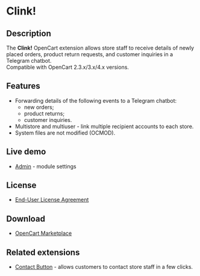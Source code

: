 # Clink!

## Description
The **Clink!** OpenCart extension allows store staff to receive details of newly placed orders, product return requests, and customer inquiries in a Telegram chatbot.  
Compatible with OpenCart 2.3.x/3.x/4.x versions.

## Features
* Forwarding details of the following events to a Telegram chatbot:
    - new orders;
    - product returns;
    - customer inquiries.
* Multistore and multiuser - link multiple recipient accounts to each store.
* System files are not modified (OCMOD).

## Live demo
* [Admin](https://demo.ocmod.space/a/admin/index.php?route=extension/module/clink) - module settings

## License
* [End-User License Agreement](../EULA.txt)

## Download
* [OpenCart Marketplace](https://www.opencart.com/index.php?route=marketplace/extension/info&extension_id=46469)

## Related extensions
* [Contact Button](https://www.opencart.com/index.php?route=marketplace/extension/info&extension_id=43102) - allows customers to contact store staff in a few clicks.

